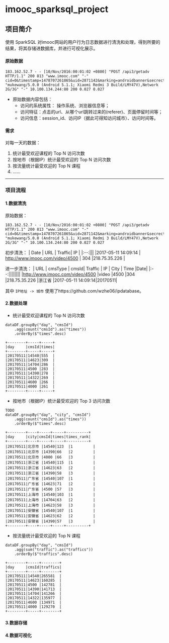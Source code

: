 # imooc_sparksql_project

## 项目简介

使用 SparkSQL 对imooc网站的用户行为日志数据进行清洗和处理，得到所要的结果，将其存储进数据库，并进行可视化展示。

#### 原始数据
```
183.162.52.7 - - [10/Nov/2016:00:01:02 +0800] "POST /api3/getadv HTTP/1.1" 200 813 "www.imooc.com" "-" cid=0&timestamp=1478707261865&uid=2871142&marking=androidbanner&secrect=a6e8e14701ffe9f6063934780d9e2e6d&token=f51e97d1cb1a9caac669ea8acc162b96 "mukewang/5.0.0 (Android 5.1.1; Xiaomi Redmi 3 Build/LMY47V),Network 2G/3G" "-" 10.100.134.244:80 200 0.027 0.027
```
- 原始数据内容包括：
	- 访问的系统属性： 操作系统、浏览器信息等；
	- 访问特征：点击的url、从哪个url跳转过来的(referer)、页面停留时间等；
	- 访问信息：session_id、访问IP（据此可得知访问城市）、访问时间等。

#### 需求
对每一天的数据：
1. 统计最受欢迎课程的 Top N 访问次数
2. 按地市（根据IP）统计最受欢迎的 Top N 访问次数
3. 按流量统计最受欢迎的 Top N 课程
4. ......

---
### 项目流程

#### 1.数据清洗

原始数据：
```
183.162.52.7 - - [10/Nov/2016:00:01:02 +0800] "POST /api3/getadv HTTP/1.1" 200 813 "www.imooc.com" "-" cid=0&timestamp=1478707261865&uid=2871142&marking=androidbanner&secrect=a6e8e14701ffe9f6063934780d9e2e6d&token=f51e97d1cb1a9caac669ea8acc162b96 "mukewang/5.0.0 (Android 5.1.1; Xiaomi Redmi 3 Build/LMY47V),Network 2G/3G" "-" 10.100.134.244:80 200 0.027 0.027
```

初步清洗：
| Date | URL | Traffic| IP |
|:--:|||
|2017-05-11 14:09:14 |	http://www.imooc.com/video/4500	| 304 |218.75.35.226 |

进一步清洗：
| URL | cmsType | cmsId| Traffic | IP | City | Time |Date|
|:--:||||||||
|http://www.imooc.com/video/4500   |video  |4500 |304    |218.75.35.226  |浙江省 |2017-05-11 14:09:14|20170511|

其中 `IP地址 -> 城市` 使用了https://github.com/wzhe06/ipdatabase。

#### 2.数据处理
- 统计最受欢迎课程的 Top N 访问次数
```
dataDF.groupBy("day", "cmsId")
	.agg(count("cmsId").as("times"))
	.orderBy($"times".desc)
```
```
+--------+-----+-----+
|day     |cmsId|times|
+--------+-----+-----+
|20170511|14540|555  |
|20170511|14623|309  |
|20170511|14704|286  |
|20170511|4500 |283  |
|20170511|14390|278  |
|20170511|14322|269  |
|20170511|4600 |266  |
|20170511|4000 |261  |
+--------+-----+-----+
```
- 按地市（根据IP）统计最受欢迎的 Top 3 访问次数
``` 
TODO
dataDF.groupBy("day", "city", "cmsId")
	.agg(count("cmsId").as("times"))
	.orderBy($"times".desc)
```
```
+--------+----+-----+-----+----------+
|day     |city|cmsId|times|times_rank|
+--------+----+-----+-----+----------+
|20170511|北京市 |14540|123  |1         |
|20170511|北京市 |14390|66   |2         |
|20170511|北京市 |4000 |66   |3         |
|20170511|浙江省 |14540|115  |1         |
|20170511|浙江省 |14623|63   |2         |
|20170511|浙江省 |14390|58   |3         |
|20170511|广东省 |14540|107  |1         |
|20170511|广东省 |14623|71   |2         |
|20170511|广东省 |4500 |57   |3         |
|20170511|上海市 |14540|103  |1         |
|20170511|上海市 |14704|63   |2         |
|20170511|上海市 |14623|58   |3         |
|20170511|安徽省 |14540|107  |1         |
|20170511|安徽省 |14623|62   |2         |
|20170511|安徽省 |14390|57   |3         |
+--------+----+-----+-----+----------+
```
- 按流量统计最受欢迎的 Top N 课程
```
dataDF.groupBy("day", "cmsId")
	.agg(sum("traffic").as("traffics"))
	.orderBy($"traffics".desc)
```
```
+--------+-----+--------+
|day     |cmsId|traffics|
+--------+-----+--------+
|20170511|14540|265581  |
|20170511|14623|160285  |
|20170511|4500 |142781  |
|20170511|14390|141713  |
|20170511|14704|141266  |
|20170511|14322|135977  |
|20170511|4600 |134971  |
|20170511|4000 |129270  |
+--------+-----+--------+
```

#### 3.数据存储



#### 4.数据可视化
